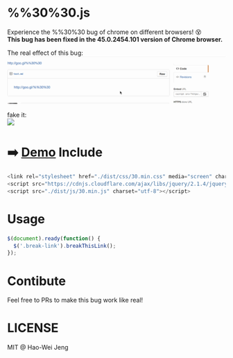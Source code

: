 # %%30%30.js
Experience the %%30%30 bug of chrome on different browsers! :dizzy_face:   
**This bug has been fixed in the 45.0.2454.101 version of Chrome browser.**  

The real effect of this bug:
![](https://raw.githubusercontent.com/lockys/3030.js/master/media/record.gif)

fake it:  
![](http://i.imgur.com/nbeIdlI.gif)

:arrow_right: [Demo](http://lockys.github.io/3030.js/)
Include
==
```javascript
<link rel="stylesheet" href="./dist/css/30.min.css" media="screen" charset="utf-8">
<script src="https://cdnjs.cloudflare.com/ajax/libs/jquery/2.1.4/jquery.min.js" charset="utf-8"></script>
<script src="./dist/js/30.min.js" charset="utf-8"></script>
```

Usage
==
```javascript
$(document).ready(function() {
  $('.break-link').breakThisLink();
});
```

Contibute
==
Feel free to PRs to make this bug work like real!

LICENSE
==
MIT @ Hao-Wei Jeng
